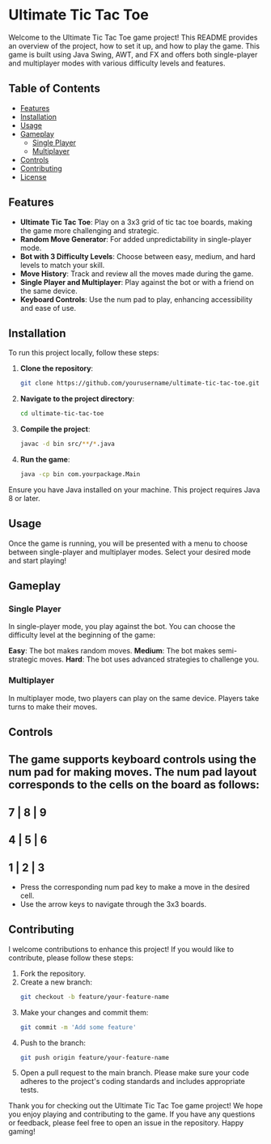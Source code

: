 # Ultimate Tic Tac Toe

Welcome to the Ultimate Tic Tac Toe game project! This README provides an overview of the project, how to set it up, and how to play the game. This game is built using Java Swing, AWT, and FX and offers both single-player and multiplayer modes with various difficulty levels and features.

## Table of Contents

- [Features](#features)
- [Installation](#installation)
- [Usage](#usage)
- [Gameplay](#gameplay)
  - [Single Player](#single-player)
  - [Multiplayer](#multiplayer)
- [Controls](#controls)
- [Contributing](#contributing)
- [License](#license)

## Features

- **Ultimate Tic Tac Toe**: Play on a 3x3 grid of tic tac toe boards, making the game more challenging and strategic.
- **Random Move Generator**: For added unpredictability in single-player mode.
- **Bot with 3 Difficulty Levels**: Choose between easy, medium, and hard levels to match your skill.
- **Move History**: Track and review all the moves made during the game.
- **Single Player and Multiplayer**: Play against the bot or with a friend on the same device.
- **Keyboard Controls**: Use the num pad to play, enhancing accessibility and ease of use.

## Installation

To run this project locally, follow these steps:

1. **Clone the repository**:
   ```bash
   git clone https://github.com/yourusername/ultimate-tic-tac-toe.git
2. **Navigate to the project directory**:
    ```bash
    cd ultimate-tic-tac-toe
3. **Compile the project**:
    ```bash
    javac -d bin src/**/*.java
4. **Run the game**:
    ```bash
    java -cp bin com.yourpackage.Main
Ensure you have Java installed on your machine. This project requires Java 8 or later.

## Usage
Once the game is running, you will be presented with a menu to choose between single-player and multiplayer modes. Select your desired mode and start playing!

## Gameplay
### Single Player
In single-player mode, you play against the bot. You can choose the difficulty level at the beginning of the game:

**Easy**: The bot makes random moves.
**Medium**: The bot makes semi-strategic moves.
**Hard**: The bot uses advanced strategies to challenge you.

### Multiplayer
In multiplayer mode, two players can play on the same device. Players take turns to make their moves.

## Controls
The game supports keyboard controls using the num pad for making moves. The num pad layout corresponds to the cells on the board as follows:
-
7 | 8 | 9
---------
4 | 5 | 6
---------
1 | 2 | 3
-

- Press the corresponding num pad key to make a move in the desired cell.
- Use the arrow keys to navigate through the 3x3 boards.
## Contributing
I welcome contributions to enhance this project! If you would like to contribute, please follow these steps:

1. Fork the repository.
2. Create a new branch:
    ```bash
    git checkout -b feature/your-feature-name
3. Make your changes and commit them:
    ```bash
    git commit -m 'Add some feature'
4. Push to the branch:
    ```bash
    git push origin feature/your-feature-name
5. Open a pull request to the main branch.
Please make sure your code adheres to the project's coding standards and includes appropriate tests.


Thank you for checking out the Ultimate Tic Tac Toe game project! We hope you enjoy playing and contributing to the game. If you have any questions or feedback, please feel free to open an issue in the repository. Happy gaming!
